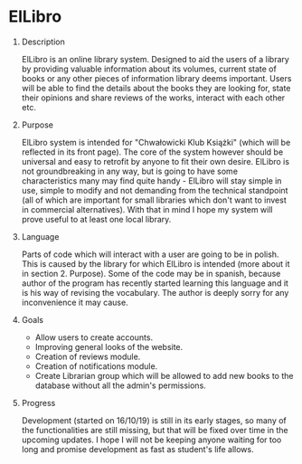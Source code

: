# ElLibro

1. Description

    ElLibro is an online library system. Designed to aid the users of a library by providing valuable information about its volumes, current state of books or any other pieces of information library deems important. Users will be able to find the details about the books they are looking for, state their opinions and share reviews of the works, interact with each other etc. 

2. Purpose

    ElLibro system is intended for "Chwałowicki Klub Książki" (which will be reflected in its front page). The core of the system however should be universal and easy to retrofit by anyone to fit their own desire. ElLibro is not groundbreaking in any way, but is going to have some characteristics many may find quite handy - ElLibro will stay simple in use, simple to modify and not demanding from the technical standpoint (all of which are important for small libraries which don't want to invest in commercial alternatives). With that in mind I hope my system will prove useful to at least one local library. 

3. Language

    Parts of code which will interact with a user are going to be in polish. This is caused by the library for which ElLibro is intended (more about it in section 2. Purpose). Some of the code may be in spanish, because author of the program has recently started learning this language and it is his way of revising the vocabulary. The author is deeply sorry for any inconvenience it may cause.

4. Goals

    + Allow users to create accounts.
    + Improving general looks of the website.
    + Creation of reviews module.
    + Creation of notifications module.
    + Create Librarian group which will be allowed to add new books to the database without all the admin's permissions.

5. Progress

    Development (started on 16/10/19) is still in its early stages, so many of the functionalities are still missing, but that will be fixed over time in the upcoming updates. I hope I will not be keeping anyone waiting for too long and promise development as fast as student's life allows.